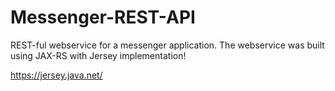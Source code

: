 # Messenger-REST-API

REST-ful webservice for a messenger application. The webservice was built using JAX-RS with Jersey implementation!

https://jersey.java.net/
